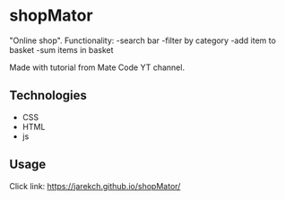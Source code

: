 # shopMator
"Online shop".
Functionality:
 -search bar
 -filter by category
 -add item to basket
 -sum items in basket


Made with tutorial from Mate Code YT channel.

## Technologies
- CSS 
- HTML
- js

## Usage

Click link: https://jarekch.github.io/shopMator/